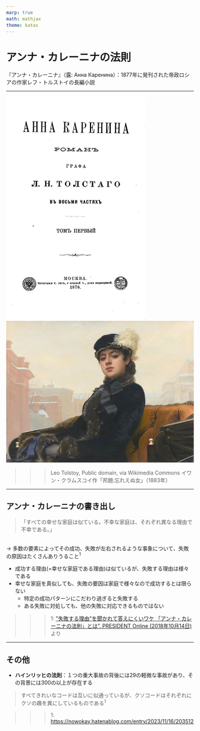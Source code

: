 ```yaml
---
marp: true
math: mathjax
theme: katas
---
```

<!-- 
size: 16:9
paginate: true
-->
<!-- header: 勉強会# ― エンジニアとしての解像度を高めるための勉強会-->

# アンナ・カレーニナの法則

『アンナ・カレーニナ』（露: Анна Каренина）：1877年に発刊された帝政ロシアの作家レフ・トルストイの長編小説

<!-- 他の著作だと戦争と平和 -->

---

![drop-shadow contain](./assets/AnnaKareninaTitle.jpg)
![bg](./assets/Kramskoy_Portrait_of_a_Woman.jpg)

>>> Leo Tolstoy, Public domain, via Wikimedia Commons
>> イワン・クラムスコイ作「邦題:忘れえぬ女」（1883年）

<!-- 19世紀の貴族社会の中、アンナという女性を主人公にして、自身の気持ちに誠実に生き不倫という形とはいえ愛に生きたアンナと、農村で実直に生きて他人や神のために生きた別の女性・キティとの対比を圧倒的なリアリズムで描いた作品。戦争と平和に並ぶ有名作 -->

<!-- トルストイはエスペラント語の熱心な信奉者だったらしい。エスペラント語の第一話者でありエスペラント語を作ったザメンホフとも親交を深めた -->

---

## アンナ・カレーニナの書き出し

> 「すべての幸せな家庭は似ている。不幸な家庭は、それぞれ異なる理由で不幸である。」

<br>→ 多数の要素によってその成功、失敗が左右されるような事象について、失敗の原因はたくさんありうること$^1$

- 成功する理由(=幸せな家庭である理由)は似ているが、失敗する理由は様々である
- 幸せな家庭を真似しても、失敗の要因は家庭で様々なので成功するとは限らない
    - 特定の成功パターンにこだわり過ぎると失敗する
    - ある失敗に対処しても、他の失敗に対応できるものではない

>>> 1: ["失敗する理由"を聞かれて答えにくいワケ 「アンナ・カレーニナの法則」とは”. PRESIDENT Online (2018年10月14日)](https://president.jp/articles/-/26130)より


<!-- 多数の要素によってその成功や失敗が左右されるような事象について、失敗の原因がたくさんありうることを指す法則。
- プログラムが動かないなど、何かにおいて失敗した場合に、その失敗の原因は可能性としてたくさんあることを想定すると良い
    - 「ネズミやゴキブリを１匹見たら30匹いると思え」とも言える
- 一方で成功したとしても、それはその状況下ではたまたま失敗の要因が少なかったからであって、他のケースでも同じことをやれば成功するというわけではないという話
-->
<!-- 成功するためにはすべての失敗する要素を排除しなければならないという記述もあったが、それはちょっと極端 -->

---

## その他
- **ハインリッヒの法則**：１つの重大事故の背後には29の軽微な事故があり、その背景には300の以上が存在する
> すべてきれいなコードは互いに似通っているが、クソコードはそれぞれにクソの趣を異にしているものである$^1$

>>> 1: https://nowokay.hatenablog.com/entry/2023/11/16/203512